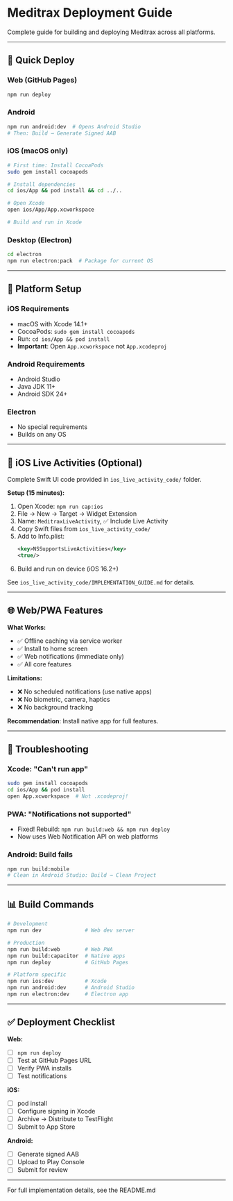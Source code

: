 # Meditrax Deployment Guide

Complete guide for building and deploying Meditrax across all platforms.

---

## 🚀 Quick Deploy

### Web (GitHub Pages)
```bash
npm run deploy
```

### Android
```bash
npm run android:dev  # Opens Android Studio
# Then: Build → Generate Signed AAB
```

### iOS (macOS only)
```bash
# First time: Install CocoaPods
sudo gem install cocoapods

# Install dependencies
cd ios/App && pod install && cd ../..

# Open Xcode
open ios/App/App.xcworkspace

# Build and run in Xcode
```

### Desktop (Electron)
```bash
cd electron
npm run electron:pack  # Package for current OS
```

---

## 📱 Platform Setup

### iOS Requirements
- macOS with Xcode 14.1+
- CocoaPods: `sudo gem install cocoapods`
- Run: `cd ios/App && pod install`
- **Important**: Open `App.xcworkspace` not `App.xcodeproj`

### Android Requirements
- Android Studio
- Java JDK 11+
- Android SDK 24+

### Electron
- No special requirements
- Builds on any OS

---

## 🎨 iOS Live Activities (Optional)

Complete Swift UI code provided in `ios_live_activity_code/` folder.

**Setup (15 minutes):**
1. Open Xcode: `npm run cap:ios`
2. File → New → Target → Widget Extension
3. Name: `MeditraxLiveActivity`, ✅ Include Live Activity
4. Copy Swift files from `ios_live_activity_code/`
5. Add to Info.plist:
   ```xml
   <key>NSSupportsLiveActivities</key>
   <true/>
   ```
6. Build and run on device (iOS 16.2+)

See `ios_live_activity_code/IMPLEMENTATION_GUIDE.md` for details.

---

## 🌐 Web/PWA Features

**What Works:**
- ✅ Offline caching via service worker
- ✅ Install to home screen
- ✅ Web notifications (immediate only)
- ✅ All core features

**Limitations:**
- ❌ No scheduled notifications (use native apps)
- ❌ No biometric, camera, haptics
- ❌ No background tracking

**Recommendation**: Install native app for full features.

---

## 🔧 Troubleshooting

### Xcode: "Can't run app"
```bash
sudo gem install cocoapods
cd ios/App && pod install
open App.xcworkspace  # Not .xcodeproj!
```

### PWA: "Notifications not supported"
- Fixed! Rebuild: `npm run build:web && npm run deploy`
- Now uses Web Notification API on web platforms

### Android: Build fails
```bash
npm run build:mobile
# Clean in Android Studio: Build → Clean Project
```

---

## 📊 Build Commands

```bash
# Development
npm run dev              # Web dev server

# Production
npm run build:web        # Web PWA
npm run build:capacitor  # Native apps
npm run deploy           # GitHub Pages

# Platform specific
npm run ios:dev          # Xcode
npm run android:dev      # Android Studio
npm run electron:dev     # Electron app
```

---

## ✅ Deployment Checklist

**Web:**
- [ ] `npm run deploy`
- [ ] Test at GitHub Pages URL
- [ ] Verify PWA installs
- [ ] Test notifications

**iOS:**
- [ ] pod install
- [ ] Configure signing in Xcode
- [ ] Archive → Distribute to TestFlight
- [ ] Submit to App Store

**Android:**
- [ ] Generate signed AAB
- [ ] Upload to Play Console
- [ ] Submit for review

---

For full implementation details, see the README.md

